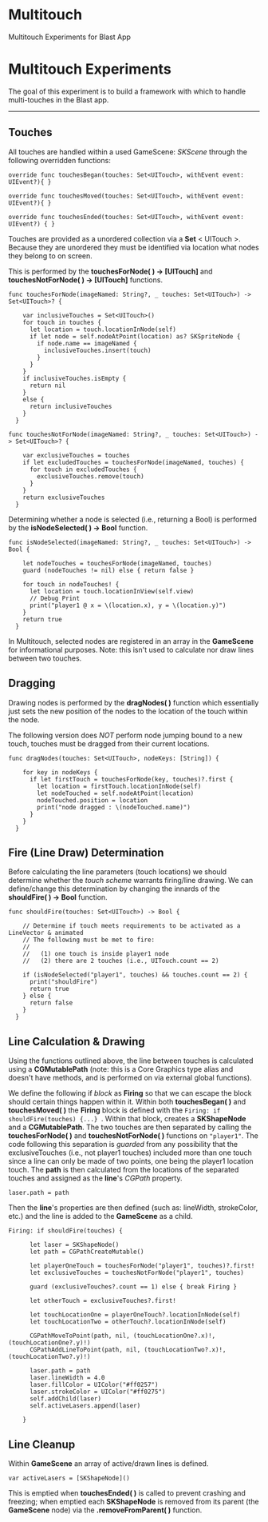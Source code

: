 # Multitouch
Multitouch Experiments for Blast App

Multitouch Experiments
===================


The goal of this experiment is to build a framework with which to handle multi-touches in the Blast app.

----------

Touches
-------------

All touches are handled within a used GameScene: *SKScene* through the following overridden functions:

```
override func touchesBegan(touches: Set<UITouch>, withEvent event: UIEvent?){ }

override func touchesMoved(touches: Set<UITouch>, withEvent event: UIEvent?){ }

override func touchesEnded(touches: Set<UITouch>, withEvent event: UIEvent?) { }
```


Touches are provided as a unordered collection via a **Set** < UITouch >. Because they are unordered they must be identified via location what nodes they belong to on screen.

This is performed by the **touchesForNode( ) -> [UITouch]** and **touchesNotForNode( ) -> [UITouch]** functions.

```
func touchesForNode(imageNamed: String?, _ touches: Set<UITouch>) -> Set<UITouch>? {
    
    var inclusiveTouches = Set<UITouch>()
    for touch in touches {
      let location = touch.locationInNode(self)
      if let node = self.nodeAtPoint(location) as? SKSpriteNode {
        if node.name == imageNamed {
          inclusiveTouches.insert(touch)
        }
      }
    }
    if inclusiveTouches.isEmpty {
      return nil
    }
    else {
      return inclusiveTouches
    }
  }
```

```
func touchesNotForNode(imageNamed: String?, _ touches: Set<UITouch>) -> Set<UITouch>? {
    
    var exclusiveTouches = touches
    if let excludedTouches = touchesForNode(imageNamed, touches) {
      for touch in excludedTouches {
        exclusiveTouches.remove(touch)
      }
    }
    return exclusiveTouches
  }
```

Determining whether a node is selected (i.e., returning a Bool) is performed by the **isNodeSelected( ) -> Bool** function. 

```
func isNodeSelected(imageNamed: String?, _ touches: Set<UITouch>) -> Bool {
    
    let nodeTouches = touchesForNode(imageNamed, touches)
    guard (nodeTouches != nil) else { return false }
    
    for touch in nodeTouches! {
      let location = touch.locationInView(self.view)
      // Debug Print
      print("player1 @ x = \(location.x), y = \(location.y)")
    }
    return true
  }
```

In Multitouch, selected nodes are registered in an array in the **GameScene** for informational purposes. Note: this isn't used to calculate nor draw lines between two touches.

Dragging
-------------

Drawing nodes is performed by the **dragNodes( )** function which essentially just sets the new position of the nodes to the location of the touch within the node.

The following version does *NOT* perform node jumping bound to a new touch, touches must be dragged from their current locations.

```
func dragNodes(touches: Set<UITouch>, nodeKeys: [String]) {
    
    for key in nodeKeys {
      if let firstTouch = touchesForNode(key, touches)?.first {
        let location = firstTouch.locationInNode(self)
        let nodeTouched = self.nodeAtPoint(location)
        nodeTouched.position = location
        print("node dragged : \(nodeTouched.name)")
      }
    }
  }
```

Fire (Line Draw) Determination
-------------
Before calculating the line parameters (touch locations) we should determine whether the *touch scheme* warrants firing/line drawing. We can define/change this determination by changing the innards of the **shouldFire( ) -> Bool** function.
```
func shouldFire(touches: Set<UITouch>) -> Bool {
    
    // Determine if touch meets requirements to be activated as a LineVector & animated
    // The following must be met to fire:
    //
    //   (1) one touch is inside player1 node
    //   (2) there are 2 touches (i.e., UITouch.count == 2)
    
    if (isNodeSelected("player1", touches) && touches.count == 2) {
      print("shouldFire")
      return true
    } else {
      return false
    }
  }
```


Line Calculation & Drawing
-------------
Using the functions outlined above, the line between touches is calculated using a **CGMutablePath** (note: this is a Core Graphics type alias and doesn't have methods, and is performed on via external global functions). 

We define the following if *block* as **Firing** so that we can escape the block should certain things happen within it.
Within both **touchesBegan( )** and **touchesMoved( )** the **Firing** block is defined with the ```Firing: if shouldFire(touches) {...} ```. 
Within that block, creates a **SKShapeNode** and a **CGMutablePath**. The two touches are then separated by calling the **touchesForNode( )** and **touchesNotForNode( )** functions on ``"player1"``.
The code following this separation is *guarded* from any possibility that the exclusiveTouches (i.e., not player1 touches) included more than one touch since a line can only be made of two points, one being the player1 location touch.
The **path** is then calculated from the locations of the separated touches and assigned as the **line**'s *CGPath* property. 

```laser.path = path```

Then the **line**'s properties are then defined (such as: lineWidth, strokeColor, etc.) and the line is added to the **GameScene** as a child.

```
Firing: if shouldFire(touches) {
      
      let laser = SKShapeNode()
      let path = CGPathCreateMutable()
      
      let playerOneTouch = touchesForNode("player1", touches)?.first!
      let exclusiveTouches = touchesNotForNode("player1", touches)
      
      guard (exclusiveTouches?.count == 1) else { break Firing }
      
      let otherTouch = exclusiveTouches?.first!
      
      let touchLocationOne = playerOneTouch?.locationInNode(self)
      let touchLocationTwo = otherTouch?.locationInNode(self)
      
      CGPathMoveToPoint(path, nil, (touchLocationOne?.x)!, (touchLocationOne?.y)!)
      CGPathAddLineToPoint(path, nil, (touchLocationTwo?.x)!, (touchLocationTwo?.y)!)

      laser.path = path
      laser.lineWidth = 4.0
      laser.fillColor = UIColor("#ff0257")
      laser.strokeColor = UIColor("#ff0275")
      self.addChild(laser)
      self.activeLasers.append(laser)
      
    }
```

Line Cleanup
-------------
Within **GameScene** an array of active/drawn lines is defined.  
```
var activeLasers = [SKShapeNode]()
```
This is emptied when **touchesEnded( )** is called to prevent crashing and freezing; when emptied each **SKShapeNode** is removed from its parent (the **GameScene** node) via the **.removeFromParent( )** function.
